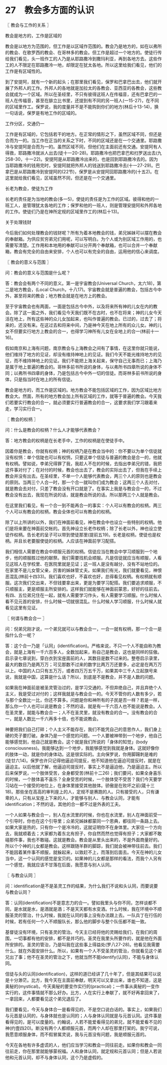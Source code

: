 # 27　教会多方面的认识



〖 教会与工作的关系 〗

教会是地方的，工作是区域的

教会是以地方为范围的，但工作是以区域作范围的。教会乃是地方的，如在以弗所的教会、在歌罗西的教会、在哥林多的教会。但工作是超过一个地方的。使徒行传给我们看见，头一班作工的人乃是从耶路撒冷到撒玛利亚，再到各地方去。这些作工的人不限定在耶路撒冷一地，却限定在犹太各地。所以这里给我们看见，他们的工作是有区域性的。

到了安提阿，就有一个新的起头；在那里我们看见，保罗和巴拿巴出去，他们就开展了外邦人的工作。外邦人的各地就是加拉太的各教会、亚西亚的各教会，这些教会就成为一个区域。所以在圣经里，不只有彼得这班人在传福音，还有巴拿巴的一班人在传福音，甚至在腓立比书里，还提到有不同的另一班人(一15-27)，在不同的区域里作工。保罗说，我的度量并不是不能购到你们的地方(林后十13-14)，换一句话说，保罗是有地工作的区域的。

工作分区，交通仍一

工作是有区域的，它包括若干的地方。在正常的情形之下，虽然区域不同，但还是合而为一的。当工作在正当的关系之下时，不同的区域还是在一个交通里。耶路撒冷与安提阿是合而为一的。虽然区域不同，但他们在主面前还有交通。安提阿有人得救，耶路撒冷就派人出去(徒十一20-28)。耶路撒冷也把巴拿巴和扫罗送出去(九258-30，十一22)。安提阿是从耶路撒冷出来的，也是回到耶路撒冷去的。因为当耶路撒冷的钱用完时，安提阿就把外邦人的钱送到耶路撒冷去(十一27-29)。巴拿巴是从耶路撒冷到安提阿的(22节)，保罗是从安提阿回耶路撒冷的(十五2)。在这里就给我们看见，区域虽然不同，但还是在一个交通里。

长老为教会，使徒为工作

长老的责任是为当地的教会(多一5)，使徒的责任是为工作的区域。彼得和他的一班工人，是管理犹太各地的工作；保罗和他的一班人，则是管理安提阿和外邦各地的工作。使徒们乃是在神所定规的区域里作工的(林后十13)。

关于处理钱财

今后我们如何处理教会的钱财呢？所有为着本地教会的钱，弟兄姊妹可以摆在教会的奉献箱。为供应贫穷弟兄们用呢，可以写明白。为个人或为别区域工作用的，也需要写清楚。工作用和本地用的奉献可以分开两个奉献箱，也可以合并一个奉献箱，教会有完全的自由来安排，个人也可以有完全的自由，运用他的信心来调度。



〖 教会的意义与范围 〗

问：教会的意义与范围是什么呢？

答：教会会有两个不同的意义。第一是宇宙教会(Universal Church，太六18)，第二是地方教会，(Local Church，十八17)。宇宙教会就是普遍的教会，包括古今中外，甚至将来的教会；地方教会就是在地方上的教会。

至于宇宙教会也有两面，一面是包括古今中外，以及将来所有神的儿女在内的教会。除了这一面之外，我们看见今天我们既不在古时，也不在将来；神的儿女今天活在地上，所有这些神的众儿女加起来，也叫作普遍的教会。已过的，过去了；将来的，还没有来。在这过去和将来中间，乃是神今天在地上所有的众儿女。神的儿女不但要实行地方上教会的合一，也得学习神所有儿女在全地上的合一(林前十一16)。

假如南京和上海有问题，南京教会与上海教会之间有了事情，在这里你就只能说，他们维持了地方的见证，却没有维持神地上的见证。我们今天不能光维持地方的见证，而不维持神地上的见证。我们不能把上海关起来，保守自己无事而已；上海乃是属于地上普遍的教会的。哥林多前书所说的身体，与以弗所书四章所说的身体不同；以弗所书四章的身体，乃是包括古今中外一切的信徒。而哥林多前书所说的身体，只是指当时在地上的所有信徒。

教会是地方的，而工作是区域的。地方教会不能包括区域的工作，因为区域比地方教会大。然面，所有的地方教会加上所有区域的工作，就等于普遍的教会。今天我们若要实行教会的合一，就必须要实行普遍教会的合一，这要求我们学习跟着来走，学习实行合一。



〖 教会的权柄 〗

问：什么是教会的权柄？什么人才能够代表教会？

答：地方教会的权柄是在长老手中，工作的权柄是在使徒手中。

因着你是教会，你就有权柄；神的权柄乃是在教会当中的：你不要以为单个信徒就没有权怲：单个信陡也可以有权怲，只要这单个信徒与普遍的教会是合一的，他就有权柄。譬如说，李弟兄得罪了我，我趁人不在的时候，去指出李弟兄的错，我把这件事对付了；在对付的时候，教会也出去了，教会的实际出去了，但我在手续上教会并没有出去。在圣经里，不单一个人能够代表教会，两三个人的原则也是教会的原则。当两三个人合一时，那一个合一就叫你们成为教会；这两三个人去对付，就是教会去对付，只差了教会没有开口就是了。在事实上我是与教会合一的，不过教会没有出去，我现在所说的话，就是教会所说的话。所以那两三个人就是教会。

在这里我们看见，有一个合一到不能再合一的事实：个人可以有教会的权柄，两三个人可以有教会的权柄，教会全体也可以有教会的权柄。

除了以上所讲的以外，我们在神面前看见，神在教会中也设立一些特别的权柄。他们是将来要在神面前交帐的。首先神设立长老作权柄；除了长老以外，神也设立使徒作权柄。告长老的呈子可以带到使徒那里(提前五19)。长老是权柄，使徒也是权柄。并且长老要服使徒的权柄。人应该在神面前学习配搭。

我们相信人需要在教会中顺服元首的权柄。信徒应当在教会中学习顺服到一个地步，他的顺服胜过他的献祭。我们需要找机会顺服。凡是信徒就应当有顺服，人看见这班人在学校里、在医院里就是见证；这一班人是没有越分，没有不站地位的。在家里不是儿女管父亲，厉害的姊妹管丈夫。如果我们有光，我们就要看见，神恨恶混乱(林前十四33)。我们喜欢也好，不喜欢也好，总得看见权柄。有权柄就有顺服。这次我们交出来，不但钱要拿出来，更是为要学习配搭。我们要追求顺服，不只顺服主，更是顺服主所安排的。这样我们就能够在神面前蒙恩，好好的往前去。有四、五位弟兄住在一起，就有人需要学习作头，有人需要学习顺服。什么时候人看不见元首的安排，什么时候一切就很混乱。什么时候人学习顺服，什么时候人就看见这里有见证。



〖 何谓与教会合一 〗

问：倪弟兄刚才说，一个弟兄就可以与教会合一，一合一就有权柄，那一个合一是指什么合一呢？

答：这个合一乃是「认同」(identification)。严格来说，不只一个人不能自称为教会，就是上海有一千六百多人，全数加起来，称自己是教会，这也是同样的狂傲。启示录七章说到，穿白衣到宝座面前的人，其数目是数不过来的。整卷启示录里，最大的数目乃是两万万；可见那数不过来的数字比两万万还要多，必定是在两万万以上。中国的人口只有五万万，或者四万万五千万，如果其中三千人立起旗号来说，我就是中国，这算是什么话？所以，到底是不是教会，并不是人数的问题。

如果我在神面前是被圣灵管治过的，是学习交通的，不但弃绝自己，并且弃绝个人主义，我是受过对付的；这样我就是与教会合一的。今天不管你的人数有多少，若与那个全数比一比，你还不算多。问题是你和神所有的子民是否一样？若是一样，那么你一个人也可以说是教会；不然的话，就是有一千六百人也不能说是教会。人在圣灵里，就能与教会合一；人不在圣灵里，就没有教会的合一。没有教会的合一，就是人数比一千六再多十倍，也不能说教会。

神要把我们自己打碎；个人主义不能存在，我们不能凭自己的意思作人，我们身上硬的壳子要打破。身体乃是一个感觉的问题。一个人要被神带到一个地步，他自己能够感觉到，他自己就是教会。这个就是我们所说的「身体的知觉」(body consciousness)。我能够达到一个地步，我能够感觉到我就是身体。这就好像你的肢体一动，就是你的身体动。这是很实际的。主向保罗说，你用脚踼刺是难的(徒廿六14)。保罗也许只记得他逼迫司提反，他不知道他在逼迫司提反时，就是在逼迫主。以后他就了解，他逼迫司提反时，事实上不是逼迫他，乃是逼迫主。所以后来保罗说，一个肢体受苦，全身都受苦(林前十二26)；我们要问，如果全身喜乐的时候，一个肢体喜不喜乐？全身受苦的时候，一个肢体受不受苦？我们今天要学习站在一个接受的地位上，在身体里接受其他肢体。骄傲是在败坏之前(箴十三18)。那些坐在高高的审判座上的人，定规不是赛跑的人。只有接受的人，只有谦卑的人，只有从宝座上下来的人，才能够与别人、与教会认同，才能有identification；不然的话，其他的合一都不过是外表的工夫。

一个人如果与教会合一，别人在水流里的时候，你也在水流里，别人在神面前受一个引导时，你也在这个引导里；众弟兄姊妹都蒙同一个恩典，都往同一条路上去。如果大家是热的，只有你一个是冷冷的，这就证明你不在身体里。大家往一个方向去，我就顺着去；大家都为着东北有担子，你自然而然也觉得有担子；大家都不敢碰那件事，我也不敢碰。这就是教会。教会是从里头出来的，不是外面商量好的。所以个个神的儿女都是教会。这样跟随羊群的脚踪，我们就会被神带往前去。我们不能因着某件事不顺服，就躲起来，以致赶不上，而落到后面去。今天在神的儿女当中，这一个认同的感觉是宝贝的。如果神的儿女都是那样的看法，而我个人另有一个感觉，我就应该不甘落在后面，我愿意与别人认同。



〖 与教会认同 〗

问：identification是不是圣灵工作的结果，为什么我们不说和头认同，而要说要与教会认同？

答：认同(identification)不是意志力的合一。譬如我里头与你不同，怎样谈都不同，是水就是水，是酒就是酒；不是天天都有水变酒。什么时候，我在环境中不顺服圣灵的管治，什么时候，我就在认同的事上没有办法跟上去。一队兵丁在行伍的时候，若有任何一个人不顺服队长，那么他的脚步与整个队伍都不能一致。

基督徒没有环境，只有圣灵的管治。今天主已经将他的灵赐给我们，在我们的周围，一切事都有他的安排，都不是并巧的。圣灵在我里头所要作的，就是他在外面所安排的。圣灵的管治，乃是叫我在这些事上得益处(罗八27-28)。他看见我需要什么，就在外面安排什么。所以，如果有一个人不受圣灵的管治，你就看见这个弟兄出了事；他不在圣灵的管治之下，他就当然不能identify(认同)，不能与身体认同。

信徒与头的认同(identification)，这样的道已经讲了几十年了，但是其结果可以说是十分渺茫。比方，我今天在主面前奉献，明天可以又拿出来，谁也不知道，这是奥秘的(mystical)。今天奥秘的要变作实行的(practical)；一件事从奥秘的一变作实行的，这件事情就不那么好办。比方，人在实行上奉献了，就不好再拿回来了，一拿回来，人都要看见这个弟兄退后了。

我们要看见，今天与身体合一是看得见的，不是空口说白话的。事实上，如果我们与元首是认同的，与身体就也是认同的；人与身体认同就是与元首认同。这件事是看得见的，是可以度量的。约翰说，人若不能爱看得见的弟兄，就不能爱看不见的神(约壹四20)。断没有两个人都顺服元首，而两个人却在那里打架的。我宁可说，我愿意顺服身体，而不假冒属灵说，我与元首没有问题，我是顺服元首的。

今天在各地有许多虚谎的人，他们应当学习和教会一同往前走。如果你和教会一同往前走，你在那里就能够蒙祝福。人和身体认同，就定规和元首认同；但是人若说他和元首认同，却不与身体认同，这个乃是虚假的。


